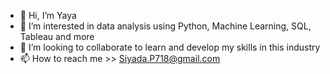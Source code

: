 - 👋 Hi, I’m Yaya
- 👀 I’m interested in data analysis using Python, Machine Learning, SQL, Tableau and more
- 💞️ I’m looking to collaborate to learn and develop my skills in this industry
- 📫 How to reach me >> Siyada.P718@gmail.com

<!---
SYDsCorner/SYDsCorner is a ✨ special ✨ repository because its `README.md` (this file) appears on your GitHub profile.
You can click the Preview link to take a look at your changes.
--->

